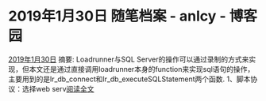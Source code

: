 
# 2019年1月30日 随笔档案 - anlcy - 博客园






[2019年1月30日](https://www.cnblogs.com/camilla/archive/2019/01/30.html)
摘要: Loadrunner与SQL Server的操作可以通过录制的方式来实现，但本文还是通过直接调用loadrunner本身的function来实现sql语句的操作， 主要用到的是lr_db_connect和lr_db_executeSQLStatement两个函数. 1、脚本协议：选择web serv[阅读全文](https://www.cnblogs.com/camilla/p/10338884.html)

